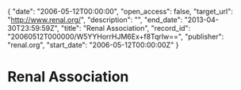 {
  "date": "2006-05-12T00:00:00", 
  "open_access": false, 
  "target_url": "http://www.renal.org/", 
  "description": "", 
  "end_date": "2013-04-30T23:59:59Z", 
  "title": "Renal Association", 
  "record_id": "20060512T000000/W5YYHorrHJM6Ex+f8TqrIw==", 
  "publisher": "renal.org", 
  "start_date": "2006-05-12T00:00:00Z"
}

# Renal Association

